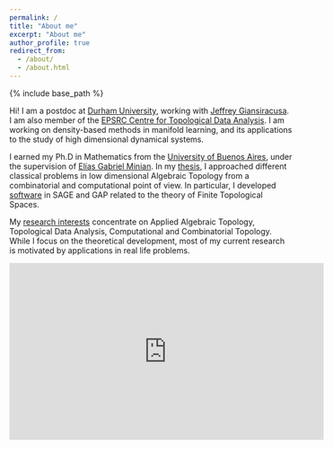 ```yaml
---
permalink: /
title: "About me"
excerpt: "About me"
author_profile: true
redirect_from: 
  - /about/
  - /about.html
---
```


{% include base_path %}

Hi! I am a postdoc at
[Durham University](https://www.durham.ac.uk/), working with [Jeffrey Giansiracusa](https://sites.google.com/view/jeffreygiansiracusa/home). I am also member of the [EPSRC Centre for Topological Data Analysis](https://www.maths.ox.ac.uk/groups/topological-data-analysis). I am working on density-based methods in manifold learning, and its applications to the study of high dimensional dynamical systems.

I earned
my Ph.D in Mathematics from the
[University of Buenos Aires](http://web.dm.uba.ar/), under the supervision of [Elías Gabriel Minian](http://mate.dm.uba.ar/~gminian/). In my [thesis](http://cms.dm.uba.ar/academico/carreras/doctorado/Tesis_Ximena_Fernandez.pdf), I approached different classical problems in low dimensional Algebraic Topology from a combinatorial and computational point of view. In particular, I developed 
[software](code) in SAGE and GAP related to the theory of Finite Topological Spaces.

My [research interests](research) concentrate  on Applied Algebraic Topology, Topological Data Analysis, Computational and Combinatorial Topology. While I focus on the theoretical development, most of my current research is motivated by applications in real life problems.

<iframe width="560" height="315" src="https://t.co/yHjJ7UHBaH?amp=1" frameborder="0" allowfullscreen></iframe>